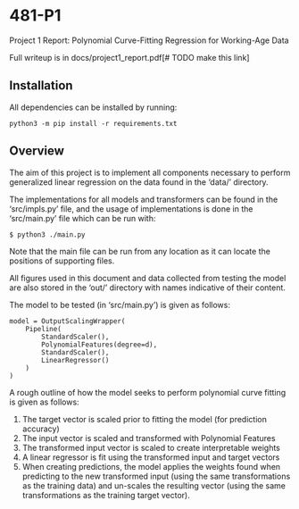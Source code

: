 # 481-P1
Project 1 Report: Polynomial Curve-Fitting Regression for Working-Age Data

Full writeup is in docs/project1_report.pdf[# TODO make this link]

## Installation
All dependencies can be installed by running:
```
python3 -m pip install -r requirements.txt
```


## Overview
The aim of this project is to implement all components necessary to perform generalized linear regression on the data found in the ‘data/’ directory.

The implementations for all models and transformers can be found in the ‘src/impls.py’ file, and the usage of implementations is done in the ‘src/main.py’ file which can be run with:
```
$ python3 ./main.py
```
Note that the main file can be run from any location as it can locate the positions of supporting files.

All figures used in this document and data collected from testing the model are also stored in the ‘out/’ directory with names indicative of their content.

The model to be tested (in ‘src/main.py’) is given as follows:
```
model = OutputScalingWrapper(
    Pipeline(
        StandardScaler(),
        PolynomialFeatures(degree=d),
        StandardScaler(),
        LinearRegressor()
    )
)
```
A rough outline of how the model seeks to perform polynomial curve fitting is given as follows:
1.	The target vector is scaled prior to fitting the model (for prediction accuracy)
2.	The input vector is scaled and transformed with Polynomial Features
3.	The transformed input vector is scaled to create interpretable weights
4.	A linear regressor is fit using the transformed input and target vectors
5.	When creating predictions, the model applies the weights found when predicting to the new transformed input (using the same transformations as the training data) and un-scales the resulting vector (using the same transformations as the training target vector).